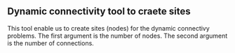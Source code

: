 ## Dynamic connectivity tool to craete sites

This tool enable us to create sites (nodes) for the dynamic connectivy problems.
The first argument is the number of nodes. 
The second argument is the number of connections.